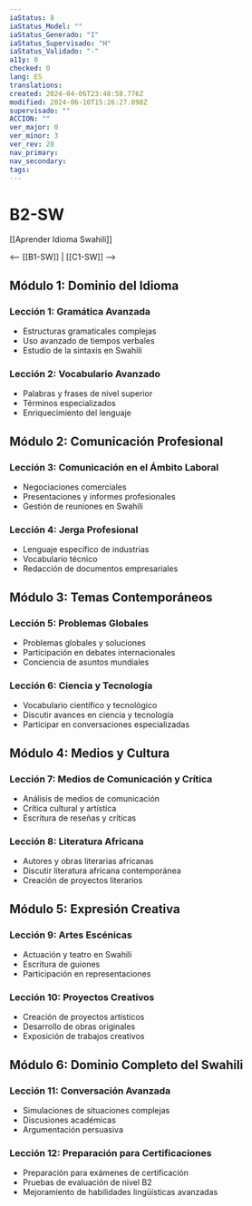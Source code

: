 ```yaml
---
iaStatus: 8
iaStatus_Model: ""
iaStatus_Generado: "I"
iaStatus_Supervisado: "H"
iaStatus_Validado: "-"
a11y: 0
checked: 0
lang: ES
translations: 
created: 2024-04-06T23:48:58.776Z
modified: 2024-06-10T15:26:27.098Z
supervisado: ""
ACCION: ""
ver_major: 0
ver_minor: 3
ver_rev: 28
nav_primary: 
nav_secondary: 
tags:
---
```

# B2-SW

[[Aprender Idioma Swahili]]

<-- [[B1-SW]] | [[C1-SW]] -->

## Módulo 1: Dominio del Idioma

### Lección 1: Gramática Avanzada

- Estructuras gramaticales complejas
- Uso avanzado de tiempos verbales
- Estudio de la sintaxis en Swahili

### Lección 2: Vocabulario Avanzado

- Palabras y frases de nivel superior
- Términos especializados
- Enriquecimiento del lenguaje

## Módulo 2: Comunicación Profesional

### Lección 3: Comunicación en el Ámbito Laboral

- Negociaciones comerciales
- Presentaciones y informes profesionales
- Gestión de reuniones en Swahili

### Lección 4: Jerga Profesional

- Lenguaje específico de industrias
- Vocabulario técnico
- Redacción de documentos empresariales

## Módulo 3: Temas Contemporáneos

### Lección 5: Problemas Globales

- Problemas globales y soluciones
- Participación en debates internacionales
- Conciencia de asuntos mundiales

### Lección 6: Ciencia y Tecnología

- Vocabulario científico y tecnológico
- Discutir avances en ciencia y tecnología
- Participar en conversaciones especializadas

## Módulo 4: Medios y Cultura

### Lección 7: Medios de Comunicación y Crítica

- Análisis de medios de comunicación
- Crítica cultural y artística
- Escritura de reseñas y críticas

### Lección 8: Literatura Africana

- Autores y obras literarias africanas
- Discutir literatura africana contemporánea
- Creación de proyectos literarios

## Módulo 5: Expresión Creativa

### Lección 9: Artes Escénicas

- Actuación y teatro en Swahili
- Escritura de guiones
- Participación en representaciones

### Lección 10: Proyectos Creativos

- Creación de proyectos artísticos
- Desarrollo de obras originales
- Exposición de trabajos creativos

## Módulo 6: Dominio Completo del Swahili

### Lección 11: Conversación Avanzada

- Simulaciones de situaciones complejas
- Discusiones académicas
- Argumentación persuasiva

### Lección 12: Preparación para Certificaciones

- Preparación para exámenes de certificación
- Pruebas de evaluación de nivel B2
- Mejoramiento de habilidades lingüísticas avanzadas

